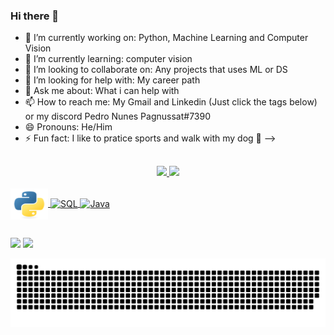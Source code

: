 ### Hi there 👋

- 🔭 I’m currently working on: Python, Machine Learning and Computer Vision
- 🌱 I’m currently learning: computer vision
- 👯 I’m looking to collaborate on: Any projects that uses ML or DS 
- 🤔 I’m looking for help with: My career path
- 💬 Ask me about: What i can help with
- 📫 How to reach me: My Gmail and Linkedin (Just click the tags below) or my discord Pedro Nunes Pagnussat#7390
- 😄 Pronouns: He/Him
- ⚡ Fun fact: I like to pratice sports and walk with my dog 🐶
-->
##
[comment]: <> (This Div make the stats)

<div align="center">
  <a href="https://github.com/PedroNunesPagnussat">
  <img height="180em" src="https://github-readme-stats.vercel.app/api?username=PedroNunesPagnussat&show_icons=true&theme=dracula&include_all_commits=true&count_private=true"/>
  <img height="180em" src="https://github-readme-stats.vercel.app/api/top-langs/?username=PedroNunesPagnussat&layout=compact&langs_count=7&theme=dracula"/>
</div>

  [comment]: <> (This Div make the icons) 
  
 <div style="display: inline_block"><br>
  <img align="center" alt="Python" height="50" width="60" src="https://raw.githubusercontent.com/devicons/devicon/master/icons/python/python-original.svg">
  <img align="center" alt="SQL" height="50" width="60" src="https://cdn.jsdelivr.net/gh/devicons/devicon/icons/mysql/mysql-original-wordmark.svg">
  <img align="center" alt="Java" height="50" width="60" src="https://cdn.jsdelivr.net/gh/devicons/devicon/icons/java/java-original.svg">
  
</div>
  
  [comment]: <> (This Div Linkedin link) 
 ##
  <div> 
  <a href = "mailto:nppedronp@gmail.com"><img src="https://img.shields.io/badge/-Gmail-%23333?style=for-the-badge&logo=gmail&logoColor=white" target="_blank"></a>
  <a href="[https://www.linkedin.com/in/pedronunespagnussat/](https://www.linkedin.com/in/pedronp/)" target="_blank"><img src="https://img.shields.io/badge/-LinkedIn-%230077B5?style=for-the-badge&logo=linkedin&logoColor=white" target="_blank"></a> 

  ![Snake animation](https://github.com/PedroNunesPagnussat/PedroNunesPagnussat/blob/output/github-contribution-grid-snake.svg)
 
</div>
